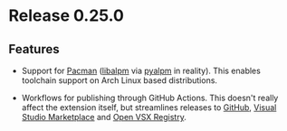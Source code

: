 # Release 0.25.0

## Features

- Support for [Pacman](https://gitlab.archlinux.org/pacman/pacman) ([libalpm](https://man.archlinux.org/man/libalpm.3) via [pyalpm](https://gitlab.archlinux.org/archlinux/pyalpm) in reality). This enables toolchain support on Arch Linux based distributions.

- Workflows for publishing through GitHub Actions. This doesn't really affect the extension itself, but streamlines releases to [GitHub](https://github.com/farre/midas/releases), [Visual Studio Marketplace](https://marketplace.visualstudio.com/items?itemName=farrese.midas) and [Open VSX Registry](https://open-vsx.org/extension/farrese/midas).
